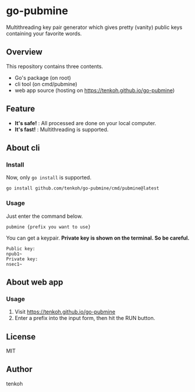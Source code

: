 # go-pubmine
Multithreading key pair generator which gives pretty (vanity) public keys containing your favorite words.

## Overview
This repository contains three contents.

- Go's package (on root)
- cli tool (on cmd/pubmine)
- web app source (hosting on https://tenkoh.github.io/go-pubmine)

## Feature
- **It's safe!** : All processed are done on your local computer.
- **It's fast!** : Multithreading is supported.

## About cli

### Install
Now, only `go install` is supported.

```
go install github.com/tenkoh/go-pubmine/cmd/pubmine@latest
```

### Usage
Just enter the command below.

```
pubmine {prefix you want to use}
```

You can get a keypair. **Private key is shown on the terminal. So be careful.**

```
Public key:
npub1~
Private key:
nsec1~
```

## About web app

### Usage
1. Visit https://tenkoh.github.io/go-pubmine
2. Enter a prefix into the input form, then hit the RUN button.

## License
MIT

## Author
tenkoh


